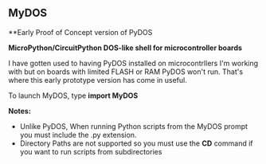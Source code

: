 ## MyDOS
**Early Proof of Concept version of PyDOS

**MicroPython/CircuitPython DOS-like shell for microcontroller boards**   

I have gotten used to having PyDOS installed on microcontrllers I'm working with but on boards with limited FLASH or RAM PyDOS won't run. That's where this
early prototype version has come in useful.

To launch MyDOS, type **import MyDOS**

**Notes:**

- Unlike PyDOS, When running Python scripts from the MyDOS prompt you must include the .py extension.
- Directory Paths are not supported so you must use the **CD** command if you want to run scripts from subdirectories
